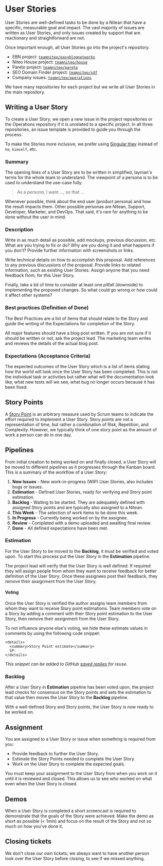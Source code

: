 # User Stories

User Stories are well-defined tasks to be done by a Nitean that have a specific, measurable goal and impact. The vast majority of issues are written as User Stories, and only issues created by support that are reactionary and straightforward are not.

Once important enough, all User Stories go into the project's repository.
- EBN project: [`teamniteo/easyblognetworks`](https://github.com/teamniteo/easyblognetworks/)
- Niteo House project: [`teamniteo/house`](https://github.com/teamniteo/house/)
- Pareto project: [`teamniteo/pareto`](https://github.com/teamniteo/pareto/)
- SEO Domain Finder project: [`teamniteo/sdf`](https://github.com/teamniteo/sdf/)
- Company issues: [`teamniteo/operations`](https://github.com/teamniteo/ops/)

We have many repositories for each project but we write all User Stories in the main repository.

## Writing a User Story

To create a User Story, we open a new issue in the project repositories or the Operations repository if it is unrelated to a specific project. In all three repositories, an issue template is provided to guide you through the process.

To make the Stories more inclusive, we prefer using [Singular they](https://en.wikipedia.org/wiki/Singular_they) instead of `he`, `himself`, etc.

### Summary

The opening lines of a User Story are to be written in simplified, layman's terms for the whole team to understand. The viewpoint of a persona is to be used to understand the use-case fully.

 > As a *persona*, I want ..., so that ...

Whenever possible, think about the end user (product persona) and how the result impacts them. Other possible personas are Nitean, Support, Developer, Marketer, and DevOps. That said, it's rare for anything to be done without the user in mind.

### Description

Write in as much detail as possible, add mockups, previous discussion, etc. What are you trying to fix or do? Why are you doing it and what happens if you don't? Provide further information with screenshots or links.

Write technical details on how to accomplish this proposal. Add references to any previous discussions of the proposal. Provide links to related information, such as existing User Stories. Assign anyone that you need feedback from, for this User Story.

Finally, take a bit of time to consider at least one pitfall (downside) to implementing the proposed changes. So what could go wrong or how could it affect other systems?

### Best practices (Definition of Done)

The Best Practices are a list of items that should relate to the Story and guide the writing of the Expectations for completion of the Story.

All major features should have a blog post written. If you are not sure if it should be written or not, ask the project lead. The marketing team writes and reviews the details of the actual blog post.

### Expectations (Acceptance Criteria)

The expected outcomes of the User Story which is a list of items stating how the world will look once the User Story has been completed. This is not the individual task or activities but rather what will the documentation look like, what new tests will we see, what bug no longer occurs because it has been fixed.

## Story Points

A [Story Point](https://agilefaq.wordpress.com/2007/11/13/what-is-a-story-point/) is an arbitrary measure used by Scrum teams to indicate the effort required to implement a User Story. Story points are not a representation of time, but rather a combination of Risk, Repetition, and Complexity. However, we typically think of one story point as the amount of work a person can do in one day.

## Pipelines

From initial creation to being worked on and finally closed, a User Story will be moved to different pipelines as it progresses through the Kanban board. This is a summary of the workflow of a User Story:

1. **New Issues** - New work-in-progress (WIP) User Stories, also includes bugs or issues.
1. **Estimation** - Defined User Stories, ready for verifying and Story point estimation.
1. **Backlog** - Waiting to be started. They are adequately defined with assigned Story points and are typically also assigned to a Nitean.
1. **This Week** - The selection of work items to be done this week.
1. **In Progress** - Currently being worked on by the assignee.
1. **Review** - Completed with a demo uploaded and awaiting final review.
1. **Done** - All defined expectations have been met.

### Estimation

For the User Story to be moved to the **Backlog**, it must be verified and voted upon. To start this process put the User Story in the **Estimation** pipeline.

The project lead will verify that the User Story is well defined. If required they will assign people from whom they want to receive feedback for better definition of the User Story. Once these assignees post their feedback, they remove their assignment from the User Story.

#### Voting

Once the User Story is verified the author assigns team members from whom they want to receive Story point estimations. Team members vote on a Story by adding a comment with their Story point estimation to the User Story, then remove their assignment from the User Story.

To not influence anyone else's voting, we hide these estimate values in comments by using the following code snippet:

```
<details>
  <summary>Story Point estimate</summary>
  SP:
</details>
```

*This snippet can be added to GitHub [saved replies](https://github.com/settings/replies) for reuse.*

### Backlog

After a User Story in **Estimation** pipeline has been voted upon, the project lead checks for consensus on the Story points and sets the estimation to that value then moves the User Story to the **Backlog** pipeline.

With a well-defined Story and Story points, the User Story is now ready to be worked on.


## Assignment

You are assigned to a User Story or issue when something is required from you:

- Provide feedback to further the User Story.
- Estimate the Story Points needed to complete the User Story.
- Work on the User Story to complete the expected goals.

You must keep your assignment to the User Story from when you work on it until it is reviewed and closed. This allows us to see who worked on what even when the User Story is closed.

## Demos

When a User Story is completed a short screencast is required to demonstrate that the goals of the Story were achieved. Make the demo as short as possible (< 1min) and focus on the result of the Story and not so much on how you've done it.

## Closing tickets

We don't close our own tickets; we always want to have another person look over the User Story before closing, to see if we missed anything.
